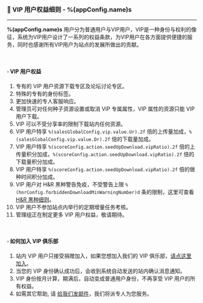 ### :orange_book: VIP 用户权益细则 - %(appConfig.name)s
---
**%(appConfig.name)s** 用户分为普通用户与VIP用户，VIP是一种身份与权利的像征，系统为VIP用户设计了一系列的权益条款，为VIP用户在各方面提供便捷的服务，同时也感谢所有VIP用户为站点的发展所做出的贡献。

&emsp;

#### :white_small_square: VIP 用户权益

1. 专有的 VIP 用户资源下载专区及论坛讨论专区。
1. 特殊的专有的身份标签。
1. 更加快速的专人客服响应。
1. 管理员可对任何种子资源设置或取消 VIP 专属属性，VIP 属性的资源只能 VIP 用户下载。
1. VIP 可以不受分享率的限制下载站内任何资源。
1. VIP 用户特享 `%(salesGlobalConfig.vip.value.Ur).2f` 倍的上传量加成，`%(salesGlobalConfig.vip.value.Dr).2f` 倍的下载量加成。
1. VIP 用户特享 `%(scoreConfig.action.seedUpDownload.vipRatio).2f` 倍的上传量积分加成，`%(scoreConfig.action.seedUpDownload.vipRatio).2f` 倍的下载量积分加成。
1. VIP 用户特享 `%(scoreConfig.action.seedUpDownload.vipRatio).2f` 倍的做种时间积分加成。
1. VIP 用户对 H&R 黑种警告免疫，不受警告上限 `%(hnrConfig.forbiddenDownloadMinWarningNumber)d` 条的限制，这里可查看 [H&R 黑种细则](/about/manual/hnrRules)。
1. VIP 用户不参加站点内举行的定期增量任务考核。
1. 管理组正在制定更多 VIP 用户权益，敬请期待。

&emsp;

#### :white_small_square: 如何加入 VIP 俱乐部

1. 站内 VIP 用户只接受捐赠加入，如果您想加入我们的 VIP 俱乐部，[请点这里加入](/vip/rules)。
1. 当您的 VIP 身份确认成功后，会收到系统自动发送的站内确认消息通知。
1. VIP 身份按月计算，期满后，自动变成普通用户身份，不再享受 VIP 用户的所有权益。
1. 如需其它帮助, 请 [给我们发邮件](mailto:%(appConfig.admin)s)，我们将派专人为您服务。